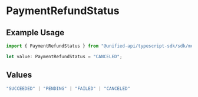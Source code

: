 # PaymentRefundStatus

## Example Usage

```typescript
import { PaymentRefundStatus } from "@unified-api/typescript-sdk/sdk/models/shared";

let value: PaymentRefundStatus = "CANCELED";
```

## Values

```typescript
"SUCCEEDED" | "PENDING" | "FAILED" | "CANCELED"
```
